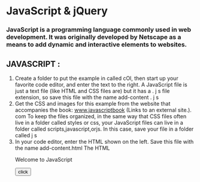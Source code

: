 # JavaScript & jQuery
### JavaScript is a programming language commonly used in web development. It was originally developed by Netscape as a means to add dynamic and interactive elements to websites.
 

## JAVASCRIPT :
1.	Create a folder to put the example in called cOl, then start up your favorite code editor, and enter the text to the right. A JavaScript file is just a text file (like HTML and CSS files are) but it has a . j s file extension, so save this file with the name add-content . j s
2.	Get the CSS and images for this example from the website that accompanies the book: www.javascriptbook (Links to an external site.). com To keep the files organized, in the same way that CSS files often live in a folder called styles or css, your JavaScript files can live in a folder called scripts,javascript,orjs. In this case, save your file in a folder called j s
3.	In your code editor, enter the HTML shown on the left. Save this file with the name add-content.html The HTML <script> element is used to load the JavaScript file into the page. It has an attribute called src, whose value is the path to the script you created. This tells the browser to find and load the script file (just like the src attribute on an tag)
•	Open the HTML file in your browser. You should see that the JavaScript has added a greeting (in this case, Good Afternoon!) to the page. (These greetings are coming from the JavaScript file; they are not in the HTML file.)
•	Java script example
1.	 <html>  
<head>  
<script type="text/javascript">  
function msg(){  
 alert("Hello Javatpoint");  
}  
</script>  
</head>  
<body>  
<p>Welcome to JavaScript</p>  
<form>  
<input type="button" value="click" onclick="msg()"/>  
</form>  
</body>  
</html>  
